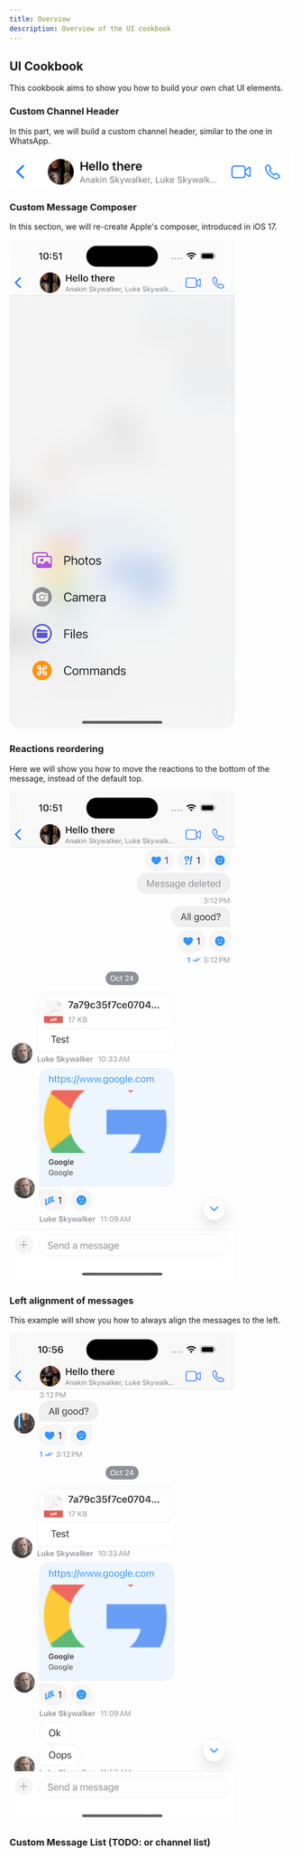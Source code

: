```yaml
---
title: Overview
description: Overview of the UI cookbook
---
```


## UI Cookbook

This cookbook aims to show you how to build your own chat UI elements.

### Custom Channel Header

In this part, we will build a custom channel header, similar to the one in WhatsApp. 

![Screenshot of the channel header.](../../assets/whatsapp-header.png)

### Custom Message Composer

In this section, we will re-create Apple's composer, introduced in iOS 17.

![Screenshot of the message composer.](../../assets/apple-composer.png)

### Reactions reordering

Here we will show you how to move the reactions to the bottom of the message, instead of the default top.

![Screenshot of the left aligned message list.](../../assets/bottom-reactions.png)

### Left alignment of messages

This example will show you how to always align the messages to the left.

![Screenshot of the left aligned message list.](../../assets/swiftui-left-aligned.png)

### Custom Message List (TODO: or channel list)